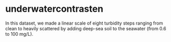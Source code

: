 # underwatercontrasten
In this dataset, we made a linear scale of eight turbidity steps ranging from clean to heavily scattered by adding deep-sea soil to the seawater (from 0.6 to 100 mg/L). 
